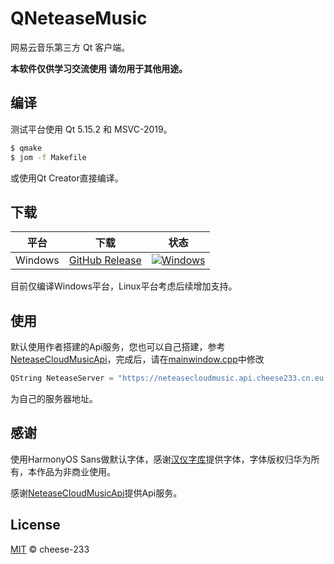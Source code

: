# QNeteaseMusic

网易云音乐第三方 Qt 客户端。

__本软件仅供学习交流使用 请勿用于其他用途。__

## 编译

测试平台使用 Qt 5.15.2 和 MSVC-2019。

```sh
$ qmake
$ jom -f Makefile
```

或使用Qt Creator直接编译。

## 下载
| 平台 | 下载 | 状态 | 
|----------|----------|-------------|
| Windows | [GitHub Release](https://github.com/cheese-233/QNeteaseMusic/releases/latest/) |  [![Windows](https://github.com/cheese-233/QNeteaseMusic/actions/workflows/windows-qt.yml/badge.svg)](https://github.com/cheese-233/QNeteaseMusic/actions/workflows/windows-qt.yml) |


目前仅编译Windows平台，Linux平台考虑后续增加支持。

## 使用

默认使用作者搭建的Api服务，您也可以自己搭建，参考[NeteaseCloudMusicApi](https://github.com/Binaryify/NeteaseCloudMusicApi)，完成后，请在[mainwindow.cpp](mainwindow.cpp)中修改
```cpp
QString NeteaseServer = "https://neteasecloudmusic.api.cheese233.cn.eu.org/";
```
为自己的服务器地址。

## 感谢

使用HarmonyOS Sans做默认字体，感谢[汉仪字库](https://www.hanyi.com.cn/custom-font)提供字体，字体版权归华为所有，本作品为非商业使用。

感谢[NeteaseCloudMusicApi](https://github.com/Binaryify/NeteaseCloudMusicApi)提供Api服务。

## License

[MIT](https://github.com/cheese-233/QNeteaseMusic/blob/master/LICENCE) © cheese-233
